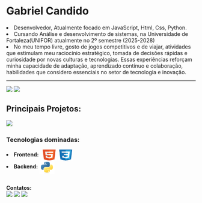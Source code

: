 <h1>Gabriel Candido</h1>
 
 <li> Desenvolvedor, Atualmente focado em JavaScript, Html, Css, Python.
 <li> Cursando Análise e desenvolvimento de sistemas, na Universidade de Fortaleza(UNIFOR) atualmente no 2º semestre (2025-2028)
 <li> No meu tempo livre, gosto de jogos competitivos e de viajar, atividades que estimulam meu raciocínio estratégico, tomada de decisões rápidas e curiosidade por novas culturas e tecnologias. Essas experiências reforçam minha capacidade de adaptação, aprendizado contínuo e colaboração, habilidades que considero essenciais no setor de tecnologia e inovação.
  
<hr>
<div>
  <img src="https://github-readme-stats.vercel.app/api?username=GabrielCandidoRibeiro&show_icons=true&theme=radical"/> 
  <img src="https://github-readme-stats.vercel.app/api/top-langs/?username=GabrielCandidoRibeiro&theme=radical&layout=compact"/>
</div>


<h2><b>Principais Projetos:</b></h2>
<div>
  <div>
     <img src="https://github-readme-stats.vercel.app/api/pin/?username=GabrielCandidoRibeiro&repo=Geek-Cat&theme=radical"/>
  
          
<br>




</div>

### Tecnologias dominadas:
<div>
  <li> <strong>Frontend:</strong>
  <img >
  <img align="center" alt="Luis-HTML" height="30" width="40" src="https://raw.githubusercontent.com/devicons/devicon/master/icons/html5/html5-original.svg">
  <img align="center" alt="Luis-CSS" height="30" width="40" src="https://raw.githubusercontent.com/devicons/devicon/master/icons/css3/css3-original.svg">
  <br>
  <li> <strong>Backend:</strong>
  <img align="center" alt="Luis-Python" height="35" width="40" src="https://raw.githubusercontent.com/devicons/devicon/master/icons/python/python-original.svg"
  <img align="center" alt="Luis-Django" height="35" width="40" src="https://raw.githubusercontent.com/tandpfun/skill-icons/59059d9d1a2c092696dc66e00931cc1181a4ce1f/icons/Django.svg"/>
  <br>
</div>

##

<div> 
  <strong>Contatos:</strong>
  <br>
  <a href="https://www.instagram.com/gabrielrcandido_/" target="_blank"><img src="https://img.shields.io/badge/Instagram-E4405F?style=for-the-badge&logo=instagram&logoColor=white" target="_blank"></a> 
  <a href = "gabriel.cribeiro00@gmail.com"><img src="https://img.shields.io/badge/-Gmail-%23333?style=for-the-badge&logo=gmail&logoColor=white" target="_blank"></a>
  <a href="https://www.linkedin.com/in/gabrielc%C3%A2ndido/" target="_blank"><img src="https://img.shields.io/badge/-LinkedIn-%230077B5?style=for-the-badge&logo=linkedin&logoColor=white" target="_blank"></a> 
</div>
